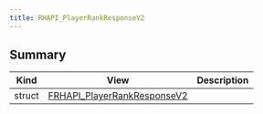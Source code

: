 ```yaml
---
title: RHAPI_PlayerRankResponseV2
---
```


## Summary
| Kind | View | Description |
|------|------|-------------|
|struct|[FRHAPI_PlayerRankResponseV2](/unreal-plugins/all/structfrhapi__playerrankresponsev2/#structFRHAPI__PlayerRankResponseV2)||
